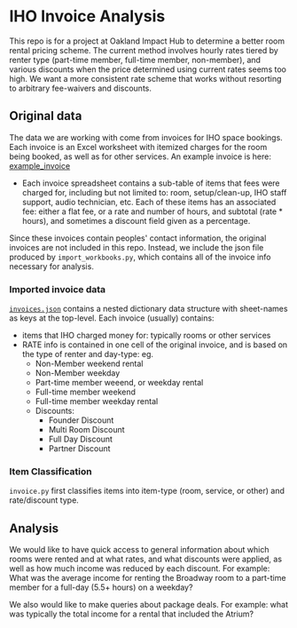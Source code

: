 # IHO Invoice Analysis

This repo is for a project at Oakland Impact Hub to determine a better room rental pricing scheme.  The current method involves hourly rates tiered by renter type (part-time member,  full-time member, non-member), and various discounts when the price determined using current rates seems too high.  We want a more consistent rate scheme that works without resorting to arbitrary fee-waivers and discounts.


## Original data
The data we are working with come from invoices for IHO space bookings.  Each invoice is an Excel worksheet with itemized charges for the room being booked, as well as for other services.  An example invoice is here: [example_invoice](example_invoice.pdf)
* Each invoice spreadsheet contains a sub-table of items that fees were charged for, including but not limited to: room, setup/clean-up, IHO staff support, audio technician, etc.  Each of these items has an associated fee: either a flat fee, or a rate and number of hours, and subtotal (rate * hours), and sometimes a discount field given as a percentage.


Since these invoices contain peoples' contact information, the original invoices are not included in this repo.  Instead, we include the json file produced by `import_workbooks.py`, which contains all of the invoice info necessary for analysis.

### Imported invoice data
[`invoices.json`](invoices.json) contains a nested dictionary data structure with sheet-names as keys at the top-level. 
Each invoice (usually) contains:
* items that IHO charged money for: typically rooms or other services 
* RATE info is contained in one cell of the original invoice, and is based on the type of renter and day-type: 
eg.
  * Non-Member weekend rental
  * Non-Member weekday
  * Part-time member weeend, or weekday rental
  * Full-time member weekend
  * Full-time member weekday rental
  * Discounts:
    - Founder Discount
  	- Multi Room Discount
  	- Full Day Discount
  	- Partner Discount


### Item Classification
`invoice.py` first classifies items into item-type (room, service, or other) and rate/discount type.

## Analysis

We would like to have quick access to general information about which rooms were rented and at what rates, and what discounts were applied, as well as how much income was reduced by each discount.  For example: What was the average income for renting the Broadway room to a part-time member for a full-day (5.5+ hours) on a weekday?

We also would like to make queries about package deals.  For example: what was typically the total income for a rental that included the Atrium?
